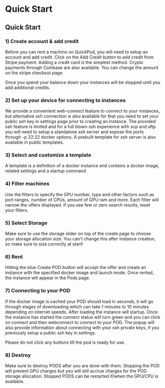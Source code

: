 # Quick Start

## Quick Start

### 1) Create account & add credit <a href="#id-1-create-account" id="id-1-create-account"></a>

Before you can rent a machine on QuickPod, you will need to setup an account and add credit. Click on the Add Credit button to add credit from Stripe payment. Adding a credit card is the simplest method. Crypto payments through Coinbase are also available. You can change the amount on the stripe checkout page.

Once you spend your balance down your instances will be stopped until you add additional credits.

### 2) Set up your device for connecting to instances <a href="#id-2-set-up-your-device-for-connecting-to-instances" id="id-2-set-up-your-device-for-connecting-to-instances"></a>

We provide a convenient web-connect feature to connect to your instances, but alternative ssh connection is also available for that you need to set your public ssh key in settings page prior to creating an instance. The provided ssh feature is limited and for a full blown ssh experience with scp and sftp you will need to setup a standalone ssh server and expose the ports through -p 22:22 docker options. A prebuilt template for ssh server is also available in public templates.

### 3) Select and customize a template <a href="#id-3-select-and-customize-a-template" id="id-3-select-and-customize-a-template"></a>

A template is a definition of a docker instance and contains a docker image, related settings and a startup command

### 4) Filter machines <a href="#id-4-filter-machines" id="id-4-filter-machines"></a>

Use the filters to specify the GPU number, type and other factors such as port ranges, number of CPUs, amount of GPU ram and more. Each filter will narrow the offers displayed. If you see few or zero search results, reset your filters.

### 5) Select Storage <a href="#id-5-select-storage" id="id-5-select-storage"></a>

Make sure to use the storage slider on top of the create page to choose your storage allocation size. You can't change this after instance creation, so make sure to size correctly at start!

### 6) Rent <a href="#id-6-rent" id="id-6-rent"></a>

Hitting the blue Create POD button will accept the offer and create an instance with the specified docker image and launch mode. Once rented, the instance will appear in the Pods page.

### 7) Connecting to your POD <a href="#id-7-enjoy" id="id-7-enjoy"></a>

If the docker image is cached your POD should load in seconds, it will go through stages of downloading which can take 1 minutes to 10 minutes depending on internet speeds. After loading the instance will startup. Once the instance has started the connect status will turn green and you can click on connect and then webconnect to connect to your POD. The popup will also provide information about connecting with your ssh private keys, if you previously setup a public ssh key in settings.

Please do not click any buttons till the pod is ready for use.

### 8) Destroy <a href="#id-8-destroy" id="id-8-destroy"></a>

Make sure to destroy PODS after you are done with them. Stopping the POD will prevent GPU charges but you will still accrue charges for the POD storage allocation. Stopped PODS can be restarted if/when the GPU/CPU is available.
